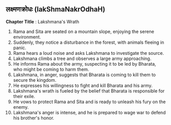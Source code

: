 ## लक्ष्मणक्रोधः (lakShmaNakrOdhaH)

**Chapter Title** : Lakshmana's Wrath

1. Rama and Sita are seated on a mountain slope, enjoying the serene environment.
2. Suddenly, they notice a disturbance in the forest, with animals fleeing in panic.
3. Rama hears a loud noise and asks Lakshmana to investigate the source.
4. Lakshmana climbs a tree and observes a large army approaching.
5. He informs Rama about the army, suspecting it to be led by Bharata, who might be coming to harm them.
6. Lakshmana, in anger, suggests that Bharata is coming to kill them to secure the kingdom.
7. He expresses his willingness to fight and kill Bharata and his army.
8. Lakshmana's wrath is fueled by the belief that Bharata is responsible for their exile.
9. He vows to protect Rama and Sita and is ready to unleash his fury on the enemy.
10. Lakshmana's anger is intense, and he is prepared to wage war to defend his brother's honor.
